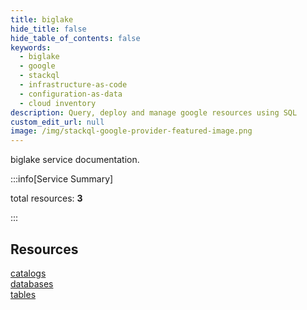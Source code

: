```yaml
---
title: biglake
hide_title: false
hide_table_of_contents: false
keywords:
  - biglake
  - google
  - stackql
  - infrastructure-as-code
  - configuration-as-data
  - cloud inventory
description: Query, deploy and manage google resources using SQL
custom_edit_url: null
image: /img/stackql-google-provider-featured-image.png
---
```


biglake service documentation.

:::info[Service Summary]

total resources: __3__  

:::

## Resources
<div class="row">
<div class="providerDocColumn">
<a href="/services/biglake/catalogs/">catalogs</a><br />
<a href="/services/biglake/databases/">databases</a>
</div>
<div class="providerDocColumn">
<a href="/services/biglake/tables/">tables</a>
</div>
</div>